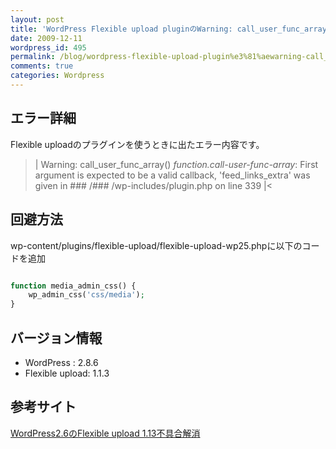 ```yaml
---
layout: post
title: 'WordPress Flexible upload pluginのWarning: call_user_func_array() [function.call-user-func-array]'
date: 2009-12-11
wordpress_id: 495
permalink: /blog/wordpress-flexible-upload-plugin%e3%81%aewarning-call_user_func_array-function-call-user-func-array
comments: true
categories: Wordpress
---
```

## エラー詳細
Flexible uploadのプラグインを使うときに出たエラー内容です。
>|
Warning: call_user_func_array() *function.call-user-func-array*: First argument is expected to be a valid callback, 'feed_links_extra' was given in ### /### /wp-includes/plugin.php on line 339
|<

## 回避方法
wp-content/plugins/flexible-upload/flexible-upload-wp25.phpに以下のコードを追加

```php

function media_admin_css() {
	wp_admin_css('css/media');
}

```
## バージョン情報
+  WordPress : 2.8.6
+  Flexible upload: 1.1.3

## 参考サイト
[WordPress2.6のFlexible upload 1.13不具合解消](http://wb.corekuuma.com/archives/83)
